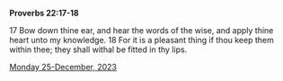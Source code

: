 **Proverbs 22:17-18**

17 Bow down thine ear, and hear the words of the wise, and apply thine heart unto my knowledge. 18 For it is a pleasant thing if thou keep them within thee; they shall withal be fitted in thy lips.

[Monday 25-December, 2023](https://getbible.net/kjv/Proverbs/22/17-18)
